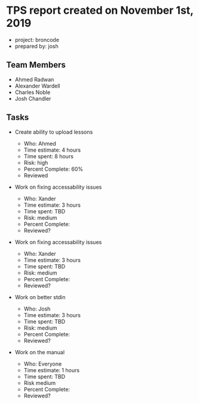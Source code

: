 # TPS report created on November 1st, 2019
* project: broncode
* prepared by: josh

## Team Members
* Ahmed Radwan
* Alexander Wardell
* Charles Noble
* Josh Chandler

## Tasks
* Create ability to upload lessons
    * Who: Ahmed
    * Time estimate: 4 hours
    * Time spent: 8 hours
    * Risk: high
    * Percent Complete: 60%
    * Reviewed

* Work on fixing accessability issues
    * Who: Xander
    * Time estimate: 3 hours
    * Time spent: TBD
    * Risk: medium
    * Percent Complete:
    * Reviewed?

* Work on fixing accessability issues
    * Who: Xander
    * Time estimate: 3 hours
    * Time spent: TBD
    * Risk: medium
    * Percent Complete:
    * Reviewed?

* Work on better stdin
    * Who: Josh
    * Time estimate: 3 hours
    * Time spent: TBD
    * Risk: medium
    * Percent Complete:
    * Reviewed?

* Work on the manual
    * Who: Everyone
    * Time estimate: 1 hours
    * Time spent: TBD
    * Risk medium
    * Percent Complete:
    * Reviewed?
